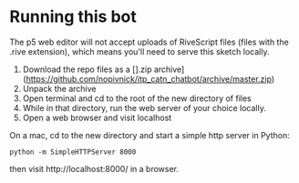 # Running this bot

The p5 web editor will not accept uploads of RiveScript files (files with the .rive extension), which means you'll need to serve this sketch locally.

1. Download the repo files as a [].zip archive](https://github.com/nopivnick/itp_catn_chatbot/archive/master.zip)
2. Unpack the archive
3. Open terminal and cd to the root of the new directory of files
4. While in that directory, run the web server of your choice locally.
5. Open a web browser and visit localhost

On a mac, cd to the new directory and start a simple http server in Python:

`python -m SimpleHTTPServer 8000`

then visit http://localhost:8000/ in a browser.
